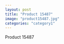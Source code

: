 ```yaml
---
layout: post
title: "Product 15487"
image: "product15487.jpg"
categories: "category1"
---
```

Product 15487
